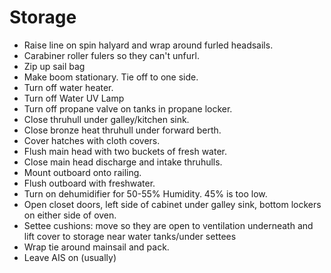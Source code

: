 # Storage

* Raise line on spin halyard and wrap around furled headsails.
* Carabiner roller fulers so they can't unfurl.
* Zip up sail bag
* Make boom stationary. Tie off to one side.
* Turn off water heater.
* Turn off Water UV Lamp
* Turn off propane valve on tanks in propane locker.
* Close thruhull under galley/kitchen sink.
* Close bronze heat thruhull under forward berth.
* Cover hatches with cloth covers.
* Flush main head with two buckets of fresh water.
* Close main head discharge and intake thruhulls.
* Mount outboard onto railing.
* Flush outboard with freshwater.
* Turn on dehumidifier for 50-55% Humidity. 45% is too low.
* Open closet doors, left side of cabinet under galley sink, bottom lockers on either side of oven.
* Settee cushions: move so they are open to ventilation underneath and lift cover to storage near water tanks/under settees
* Wrap tie around mainsail and pack.
* Leave AIS on (usually)
